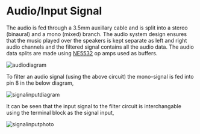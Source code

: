 # Audio/Input Signal 

The audio is fed through a 3.5mm auxillary cable and is split into a stereo (binaural) and a mono (mixed) branch. The audio system design ensures that the music played over the speakers is kept separate as left and right audio channels and the filtered signal contains all the audio data. The audio data splits are made using [NE5532](http://www.ti.com/lit/ds/symlink/ne5532.pdf) op amps used as buffers.

![audiodiagram](/img/audiodiagram.jpg)

To filter an audio signal (using the above circuit) the mono-signal is fed into pin 8 in the below diagram,

![signalinputdiagram](/img/signalinputdiagram.jpg)

It can be seen that the input signal to the filter circuit is interchangable using the terminal block as the signal input,

![signalinputphoto](/img/signalinputphoto.jpg)
